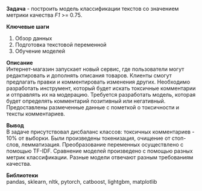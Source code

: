 **Задача** - построить модель классификации текстов со значением метрики качества *F1* >= 0.75. 

**Ключевые шаги**  
1. Обзор данных
2. Подготовка текстовой переменной 
3. Обучение моделей

**Описание**  
Интернет-магазин запускает новый сервис, где пользователи могут редактировать и дополнять описания товаров. Клиенты смогут предлагать правки и комментировать изменения других. Необходимо разработать инструмент, который будет искать токсичные комментарии и отправлять их на модерацию. 
Требуется разработать модель, которая будет определять комментарий позитивный или негативный. Предоставлены размеченные данные с пометкой о токсичности и тексты комментариев.

**Вывод**  
В задаче присутствовал дисбаланс классов: токсичных комментариев - 10% от выборки. Были произведены токенизация, очищение от стоп-слов, лемматизация. Преобразование переменных осуществлено с помощью TF-IDF. Сравнение моделей произведено с помощью разных метрик классификации. Разные модели отвечают разным требованиям качества.

**Библиотеки**  
pandas, sklearn, nltk, pytorch, catboost, lightgbm, matplotlib 

